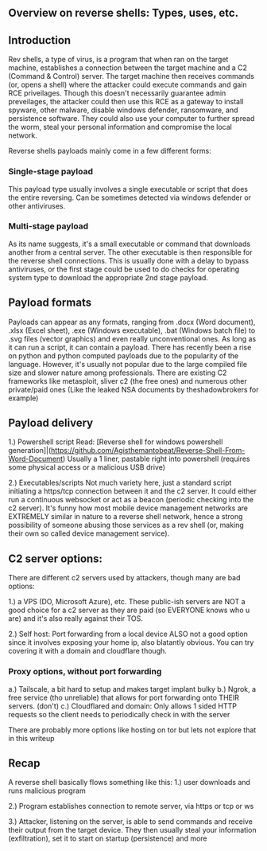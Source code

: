 ## Overview on reverse shells: Types, uses, etc.

## Introduction
Rev shells, a type of virus, is a program that when ran on the target machine, establishes a connection between the target machine and a C2 (Command & Control) server. The target machine then receives commands (or, opens a shell) where the attacker could execute commands and gain RCE priveilages. Though this doesn't necessarily guarantee admin preveilages, the attacker could then use this RCE as a gateway to install spyware, other malware, disable windows defender, ransomware, and persistence software. They could also use your computer to further spread the worm, steal your personal information and compromise the local network.

Reverse shells payloads mainly come in a few different forms:
### Single-stage payload
This payload type usually involves a single executable or script that does the entire reversing. Can be sometimes detected via windows defender or other antiviruses. 

### Multi-stage payload
As its name suggests, it's a small executable or command that downloads another from a central server. The other executable is then responsible for the reverse shell connections. This is usually done with a delay to bypass antiviruses, or the first stage could be used to do checks for operating system type to download the appropriate 2nd stage payload.

## Payload formats

Payloads can appear as any formats, ranging from .docx (Word document), .xlsx (Excel sheet), .exe (Windows executable), .bat (Windows batch file) to .svg files (vector graphics) and even really unconventional ones. As long as it can run a script, it can contain a payload. There has recently been a rise on python and python computed payloads due to the popularity of the language. However, it's usually not popular due to the large compiled file size and slower nature among professionals.
There are existing C2 frameworks like metasploit, sliver c2 (the free ones) and numerous other private/paid ones (Like the leaked NSA documents by theshadowbrokers for example)

## Payload delivery
1.) Powershell script 
Read: [Reverse shell for windows powershell generation]|(https://github.com/Agisthemantobeat/Reverse-Shell-From-Word-Document)
Usually a 1 liner, pastable right into powershell (requires some physical access or a malicious USB drive)

2.) Executables/scripts
Not much variety here, just a standard script initiating a https/tcp connection between it and the c2 server. It could either run a continuous websocket or act as a beacon (periodic checking into the c2 server).
It's funny how most mobile device management networks are EXTREMELY similar in nature to a reverse shell network, hence a strong possibility of someone abusing those services as a rev shell (or, making their own so called device management service).


## C2 server options:
There are different c2 servers used by attackers, though many are bad options:

1.) a VPS (DO, Microsoft Azure), etc.
These public-ish servers are NOT a good choice for a c2 server as they are paid (so EVERYONE knows who u are) and it's also really against their TOS. 

2.) Self host: Port forwarding from a local device
ALSO not a good option since it involves exposing your home ip, also blatantly obvious. You can try covering it with a domain and cloudflare though. 
### Proxy options, without port forwarding
a.) Tailscale, a bit hard to setup and makes target implant bulky
b.) Ngrok, a free service (tho unreliable) that allows for port forwarding onto THEIR servers. (don't)
c.) Cloudflared and domain: Only allows 1 sided HTTP requests so the client needs to periodically check in with the server

There are probably more options like hosting on tor but lets not explore that in this writeup

## Recap

A reverse shell basically flows something like this:
1.) user downloads and runs malicious program

2.) Program establishes connection to remote server, via https or tcp or ws

3.) Attacker, listening on the server, is able to send commands and receive their output from the target device. They then usually steal your information (exfiltration), set it to start on startup (persistence) and more
